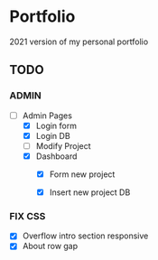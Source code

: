 # Portfolio
2021 version of my personal portfolio  

## TODO
### ADMIN
- [ ] Admin Pages
  - [X] Login form
  - [X] Login DB
  - [ ] Modify Project
  - [X] Dashboard
    - [X] Form new project
    - [X] Insert new project DB
  

### FIX CSS
- [X] Overflow intro section responsive
- [X] About row gap
